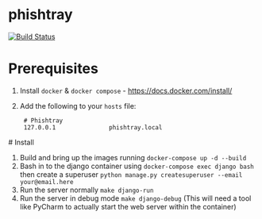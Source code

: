 # phishtray

[![Build Status](https://travis-ci.com/cybsafe/phishtray.svg?branch=master)](https://travis-ci.com/cybsafe/phishtray)

# Prerequisites

1. Install `docker` & `docker compose` - https://docs.docker.com/install/
2. Add the following to your `hosts` file:

        # Phishtray
        127.0.0.1               phishtray.local


# Install

1. Build and bring up the images running `docker-compose up -d --build`
2. Bash in to the django container using `docker-compose exec django bash`  
then create a superuser `python manage.py createsuperuser --email your@email.here`
3. Run the server normally `make django-run`
4. Run the server in debug mode `make django-debug` (This will need a tool like PyCharm to actually start the web server within the container) 


